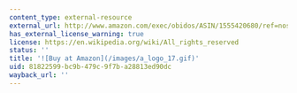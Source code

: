 ```yaml
---
content_type: external-resource
external_url: http://www.amazon.com/exec/obidos/ASIN/1555420680/ref=nosim/mitopencourse-20
has_external_license_warning: true
license: https://en.wikipedia.org/wiki/All_rights_reserved
status: ''
title: '![Buy at Amazon](/images/a_logo_17.gif)'
uid: 81822599-bc9b-479c-9f7b-a28813ed90dc
wayback_url: ''
---
```

